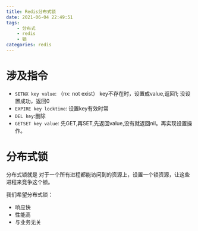 ```yaml
---
title: Redis分布式锁
date: 2021-06-04 22:49:51
tags:
    - 分布式
    - redis
    - 锁
categories: redis
---
```


# 涉及指令

- `SETNX key value`: （nx: not exist） key不存在时，设置成value,返回1; 没设置成功，返回0
- `EXPIRE key locktime`: 设置key有效时常
- `DEL key`:删除
- `GETSET key value`: 先GET,再SET,先返回value,没有就返回nil。再实现设置操作。

# 分布式锁
分布式锁就是 对于一个所有进程都能访问到的资源上，设置一个锁资源，让这些进程来竞争这个锁。

我们希望分布式锁：
- 响应快
- 性能高
- 与业务无关

